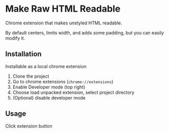 # Make Raw HTML Readable

Chrome extension that makes unstyled HTML readable.

By default centers, limits width, and adds some padding, but you can easily modify it.

## Installation

Installable as a local chrome extension

1. Clone the project
2. Go to chrome extensions (`chrome://extensions`)
3. Enable Developer mode (top right)
4. Choose load unpacked extension, select project directory
5. (Optional) disable developer mode

## Usage

Click extension button